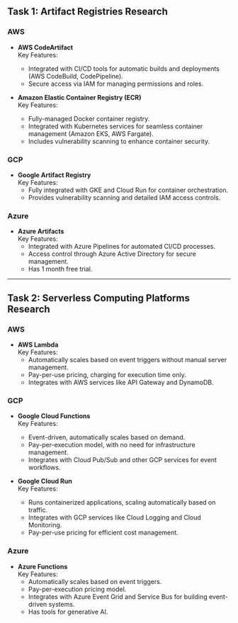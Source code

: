 ## Task 1: Artifact Registries Research

### AWS
- **AWS CodeArtifact**  
  Key Features:
  - Integrated with CI/CD tools for automatic builds and deployments (AWS CodeBuild, CodePipeline).
  - Secure access via IAM for managing permissions and roles.

- **Amazon Elastic Container Registry (ECR)**  
  Key Features:
  - Fully-managed Docker container registry.
  - Integrated with Kubernetes services for seamless container management (Amazon EKS, AWS Fargate).
  - Includes vulnerability scanning to enhance container security.

### GCP
- **Google Artifact Registry**  
  Key Features:
  - Fully integrated with GKE and Cloud Run for container orchestration.
  - Provides vulnerability scanning and detailed IAM access controls.

### Azure
- **Azure Artifacts**  
  Key Features:
  - Integrated with Azure Pipelines for automated CI/CD processes.
  - Access control through Azure Active Directory for secure management.
  - Has 1 month free trial.

---

## Task 2: Serverless Computing Platforms Research

### AWS
- **AWS Lambda**  
  Key Features:
  - Automatically scales based on event triggers without manual server management.
  - Pay-per-use pricing, charging for execution time only.
  - Integrates with AWS services like API Gateway and DynamoDB.

### GCP
- **Google Cloud Functions**  
  Key Features:
  - Event-driven, automatically scales based on demand.
  - Pay-per-execution model, with no need for infrastructure management.
  - Integrates with Cloud Pub/Sub and other GCP services for event workflows.

- **Google Cloud Run**  
  Key Features:
  - Runs containerized applications, scaling automatically based on traffic.
  - Integrates with GCP services like Cloud Logging and Cloud Monitoring.
  - Pay-per-use pricing for efficient cost management.

### Azure
- **Azure Functions**  
  Key Features:
  - Automatically scales based on event triggers.
  - Pay-per-execution pricing model.
  - Integrates with Azure Event Grid and Service Bus for building event-driven systems.
  - Has tools for generative AI.
